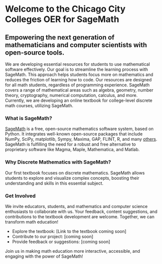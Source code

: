 # Welcome to the Chicago City Colleges OER for SageMath

## Empowering the next generation of mathematicians and computer scientists with open-source tools.

We are developing essential resources for students to use mathematical software effectively. Our goal is to streamline the learning process with SageMath. This approach helps students focus more on mathematics and reduces the friction of learning how to code. Our resources are designed for all math students, regardless of programming experience. SageMath covers a range of mathematical areas such as algebra, geometry, number theory, cryptography, numerical computation, calculus, and more. Currently, we are developing an online textbook for college-level discrete math courses, utilizing SageMath.

### What is SageMath?

[SageMath](https://www.sagemath.org/) is a free, open-source mathematics software system, based on Python. It integrates well-known open-source packages that include NumPy, SciPy, matplotlib, Sympy, Maxima, GAP, FLINT, R, and many [others](https://doc.sagemath.org/html/en/reference/spkg/). SageMath is fulfilling the need for a robust and free alternative to proprietary software like Magma, Maple, Mathematica, and Matlab.

### Why Discrete Mathematics with SageMath?

Our first textbook focuses on discrete mathematics. SageMath allows students to explore and visualize complex concepts, boosting their understanding and skills in this essential subject.

### Get Involved

We invite educators, students, and mathematics and computer science enthusiasts to collaborate with us. Your feedback, content suggestions, and contributions to the textbook development are welcome. Together, we can transform math education!

- Explore the textbook: [Link to the textbook coming soon]
- Contribute to our project: [coming soon]
- Provide feedback or suggestions: [coming soon]

Join us in making math education more interactive, accessible, and engaging with the power of SageMath!
